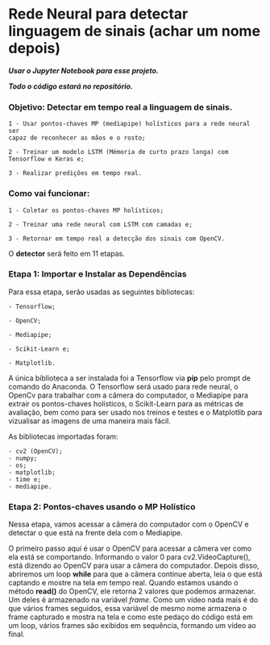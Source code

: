 # Rede Neural para detectar linguagem de sinais (achar um nome depois)

***Usar o Jupyter Notebook para esse projeto.***

***Todo o código estará no repositório.***

 ### Objetivo: Detectar em tempo real a linguagem de sinais.
  
    1 - Usar pontos-chaves MP (mediapipe) holísticos para a rede neural ser
    capaz de reconhecer as mãos e o rosto;
    
    2 - Treinar um modelo LSTM (Mémoria de curto prazo longa) com Tensorflow e Keras e;
  
    3 - Realizar predições em tempo real.
  

### Como vai funcionar:

    1 - Coletar os pontos-chaves MP holísticos;
    
    2 - Treinar uma rede neural com LSTM com camadas e;
    
    3 - Retornar em tempo real a detecção dos sinais com OpenCV.


O **detector** será feito em 11 etapas.

### Etapa 1: Importar e Instalar as Dependências
Para essa etapa, serão usadas as seguintes bibliotecas:

    - Tensorflow;
    
    - OpenCV;
    
    - Mediapipe;
    
    - Scikit-Learn e;
    
    - Matplotlib.
    
A única biblioteca a ser instalada foi a Tensorflow via **pip** pelo prompt de comando do Anaconda.
O Tensorflow será usado para rede neural, o OpenCv para trabalhar com a câmera do computador, o Mediapipe para extrair os
pontos-chaves holísticos, o Scikit-Learn para as métricas de avaliação, bem como para ser usado nos treinos e testes e o
Matplotlib para vizualisar as imagens de uma maneira mais fácil.

As bibliotecas importadas foram:

    - cv2 (OpenCV);
    - numpy;
    - os;
    - matplotlib;
    - time e;
    - mediapipe.

### Etapa 2: Pontos-chaves usando o MP Holístico

Nessa etapa, vamos acessar a câmera do computador com o OpenCV e detectar o que está na frente dela com o Mediapipe.

O primeiro passo aqui é usar o OpenCV para acessar a câmera ver como ela está se comportando. Informando o valor 0 para
cv2.VideoCapture(), está dizendo ao OpenCV para usar a câmera do computador. Depois disso, abriremos um loop **while**
para que a câmera continue aberta, leia o que está captando e mostre na tela em tempo real. Quando estamos usando o
método **read()** do OpenCV, ele retorna 2 valores que podemos armazenar. Um deles é armazenado na variável *frame*.
Como um vídeo nada mais é do que vários frames seguidos, essa variável de mesmo nome armazena o frame capturado e
mostra na tela e como este pedaço do código está em um loop, vários frames são exibidos em sequência, formando um
vídeo ao final.

